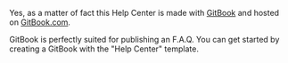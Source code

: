 Yes, as a matter of fact this Help Center is made with [GitBook](https://github.com/GitbookIO/gitbook) and hosted on [GitBook.com](https://gitbook.com).

GitBook is perfectly suited for publishing an F.A.Q. You can get started by creating a GitBook with the "Help Center" template.
